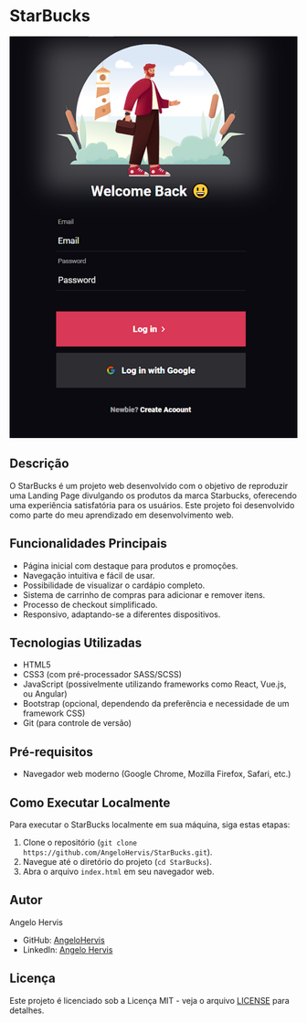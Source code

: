 # StarBucks

![StarBucks Logo](img/projeto.png)

## Descrição
O StarBucks é um projeto web desenvolvido com o objetivo de reproduzir uma Landing Page divulgando os produtos da marca Starbucks, oferecendo uma experiência satisfatória para os usuários. Este projeto foi desenvolvido como parte do meu aprendizado em desenvolvimento web.

## Funcionalidades Principais
- Página inicial com destaque para produtos e promoções.
- Navegação intuitiva e fácil de usar.
- Possibilidade de visualizar o cardápio completo.
- Sistema de carrinho de compras para adicionar e remover itens.
- Processo de checkout simplificado.
- Responsivo, adaptando-se a diferentes dispositivos.

## Tecnologias Utilizadas
- HTML5
- CSS3 (com pré-processador SASS/SCSS)
- JavaScript (possivelmente utilizando frameworks como React, Vue.js, ou Angular)
- Bootstrap (opcional, dependendo da preferência e necessidade de um framework CSS)
- Git (para controle de versão)

## Pré-requisitos
- Navegador web moderno (Google Chrome, Mozilla Firefox, Safari, etc.)

## Como Executar Localmente
Para executar o StarBucks localmente em sua máquina, siga estas etapas:
1. Clone o repositório (`git clone https://github.com/AngeloHervis/StarBucks.git`).
2. Navegue até o diretório do projeto (`cd StarBucks`).
3. Abra o arquivo `index.html` em seu navegador web.

## Autor
Angelo Hervis
- GitHub: [AngeloHervis](https://github.com/AngeloHervis)
- LinkedIn: [Angelo Hervis](https://www.linkedin.com/in/angelohervis/)

## Licença
Este projeto é licenciado sob a Licença MIT - veja o arquivo [LICENSE](LICENSE) para detalhes.

